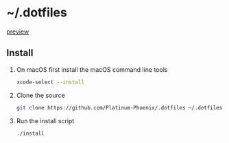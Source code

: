 # ~/.dotfiles
[preview](https://raw.githubusercontent.com/Platinum-Phoenix/.dotfiles/master/img/screenshot.png)

## Install
1. On macOS first install the macOS command line tools
    ```sh
    xcode-select --install
    ```

2. Clone the source
    ```sh
    git clone https://github.com/Platinum-Phoenix/.dotfiles ~/.dotfiles
    ```

3. Run the install script
    ```sh
    ./install
    ```
